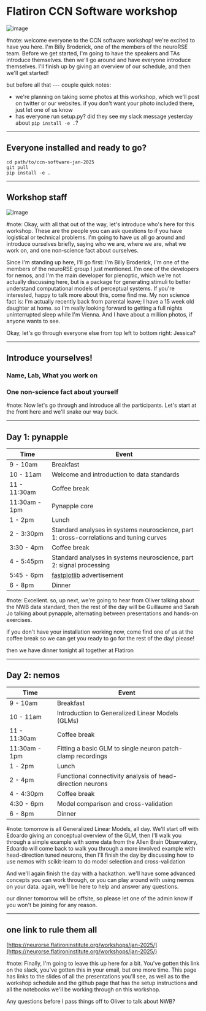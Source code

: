 # Flatiron CCN Software workshop

![image](/assets/jan2025-banner.svg)

#note: welcome everyone to the CCN software workshop! we're excited to have you here. I'm Billy Broderick, one of the members of the neuroRSE team. Before we get started, I'm going to have the speakers and TAs introduce themselves. then we'll go around and have everyone introduce themselves. I'll finish up by giving an overview of our schedule, and then we'll get started!

but before all that --- couple quick notes:

- we're planning on taking some photos at this workshop, which we'll post on twitter or our websites. if you don't want your photo included there, just let one of us know
- has everyone run setup.py? did they see my slack message yesterday about `pip install -e .`?

---

## Everyone installed and ready to go?

```
cd path/to/ccn-software-jan-2025
git pull
pip install -e .
```

---

## Workshop staff

![image](/assets/jan-2025/speakers.svg)

#note: Okay, with all that out of the way, let's introduce who's here for this workshop. These are the people you can ask questions to if you have logistical or technical problems. I'm going to have us all go around and introduce ourselves briefly, saying who we are, where we are, what we work on, and one non-science fact about ourselves.

Since I'm standing up here, I'll go first: I'm Billy Broderick, I'm one of the members of the neuroRSE group I just mentioned. I'm one of the developers for nemos, and I'm the main developer for plenoptic, which we're not actually discussing here, but is a package for generating stimuli to better understand computational models of perceptual systems. If you're interested, happy to talk more about this, come find me. My non science fact is: I'm actually recently back from parental leave; I have a 15 week old daughter at home. so I'm really looking forward to getting a full nights uninterrupted sleep while I'm Vienna. And I have about a million photos, if anyone wants to see.

Okay, let's go through everyone else from top left to bottom right: Jessica?

---
## Introduce yourselves!

### Name, Lab, What you work on
### One non-science fact about yourself

#note: Now let's go through and introduce all the participants. Let's start at the front here and we'll snake our way back.

---
## Day 1: pynapple

| Time          | Event                                                                                   |
|---------------|-----------------------------------------------------------------------------------------|
| 9 - 10am      | Breakfast                                                                               |
| 10 - 11am     | Welcome and introduction to data standards                                              |
| 11 - 11:30am  | Coffee break                                                                            |
| 11:30am - 1pm | Pynapple core                                                                           |
| 1 - 2pm       | Lunch                                                                                   |
| 2 - 3:30pm    | Standard analyses in systems neuroscience, part 1: cross-correlations and tuning curves |
| 3:30 - 4pm    | Coffee break                                                                            |
| 4 - 5:45pm    | Standard analyses in systems neuroscience, part 2: signal processing                    |
| 5:45 - 6pm    | [fastplotlib](https://github.com/fastplotlib/fastplotlib) advertisement                 |
| 6 - 8pm       | Dinner                                                                                  |

#note: Excellent. so, up next, we're going to hear from Oliver talking about the NWB data standard, then the rest of the day will be Guillaume and Sarah Jo talking about pynapple, alternating between presentations and hands-on exercises.

if you don't have your installation working now, come find one of us at the coffee break so we can get you ready to go for the rest of the day! please!

then we have dinner tonight all together at Flatiron

---
## Day 2: nemos

| Time          | Event                                                       |
|---------------|-------------------------------------------------------------|
| 9 - 10am      | Breakfast                                                   |
| 10 - 11am     | Introduction to Generalized Linear Models (GLMs)            |
| 11 - 11:30am  | Coffee break                                                |
| 11:30am - 1pm | Fitting a basic GLM to single neuron patch-clamp recordings |
| 1 - 2pm       | Lunch                                                       |
| 2 - 4pm       | Functional connectivity analysis of head-direction neurons  |
| 4 - 4:30pm    | Coffee break                                                |
| 4:30 - 6pm    | Model comparison and cross-validation                      |
| 6 - 8pm       | Dinner                                                      |

#note: tomorrow is all Generalized Linear Models, all day. We'll start off with Edoardo giving an conceptual overview of the GLM, then I'll walk you through a simple example with some data from the Allen Brain Observatory, Edoardo will come back to walk you through a more involved example with head-direction tuned neurons, then I'll finish the day by discussing how to use nemos with scikit-learn to do model selection and cross-validation

And we'll again finish the day with a hackathon. we'll have some advanced concepts you can work through, or you can play around with using nemos on your data. again, we'll be here to help and answer any questions.

our dinner tomorrow will be offsite, so please let one of the admin know if you won't be joining for any reason.

---
## one link to rule them all

[https://neurorse.flatironinstitute.org/workshops/jan-2025/](https://neurorse.flatironinstitute.org/workshops/jan-2025/)

#note: Finally, I'm going to leave this up here for a bit. You've gotten this link on the slack, you've gotten this in your email, but one more time. This page has links to the slides of all the presentations you'll see, as well as to the workshop schedule and the github page that has the setup instructions and all the notebooks we'll be working through on this workshop.

Any questions before I pass things off to Oliver to talk about NWB?
